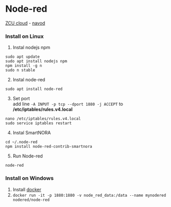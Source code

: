 # Node-red

[ZCU cloud](https://nuada.zcu.cz/) - [navod](https://support.zcu.cz/index.php/Cloudov%C3%A9_slu%C5%BEby)


### Install on Linux

1. Instal nodejs npm
```
sudo apt update
sudo apt install nodejs npm
npm install -g n
sudo n stable
```
2. Instal node-red
```
sudo apt install node-red
```
3. Set port \
add line `-A INPUT -p tcp --dport 1880 -j ACCEPT` to **/etc/iptables/rules.v4.local**
```
nano /etc/iptables/rules.v4.local
sudo service iptables restart
```
4. Instal SmartNORA
```
cd ~/.node-red
npm install node-red-contrib-smartnora
```
5. Run Node-red
```
node-red
```

### Install on Windows

1. Install [docker ](https://docs.docker.com/desktop/install/windows-install/)
2. `docker run -it -p 1880:1880 -v node_red_data:/data --name mynodered nodered/node-red`
